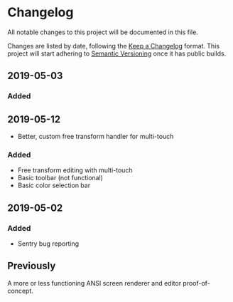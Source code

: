 # Changelog

All notable changes to this project will be documented in this file.

Changes are listed by date, following the [Keep a Changelog](https://keepachangelog.com/en/1.0.0/) format. This project will start adhering to [Semantic Versioning](https://semver.org/spec/v2.0.0.html) once it has public builds.

## 2019-05-03

### Added

## 2019-05-12

- Better, custom free transform handler for multi-touch

### Added

- Free transform editing with multi-touch
- Basic toolbar (not functional)
- Basic color selection bar

## 2019-05-02

### Added

- Sentry bug reporting

## Previously

A more or less functioning ANSI screen renderer and editor proof-of-concept.
